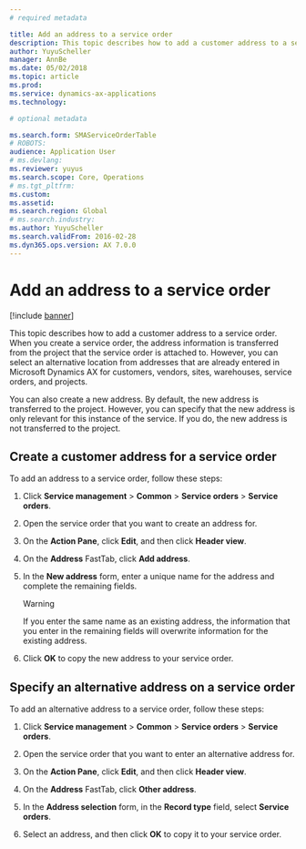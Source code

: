 ```yaml
---
# required metadata

title: Add an address to a service order   
description: This topic describes how to add a customer address to a service order.
author: YuyuScheller
manager: AnnBe
ms.date: 05/02/2018
ms.topic: article
ms.prod: 
ms.service: dynamics-ax-applications
ms.technology: 

# optional metadata

ms.search.form: SMAServiceOrderTable
# ROBOTS: 
audience: Application User
# ms.devlang: 
ms.reviewer: yuyus
ms.search.scope: Core, Operations
# ms.tgt_pltfrm: 
ms.custom: 
ms.assetid: 
ms.search.region: Global
# ms.search.industry: 
ms.author: YuyuScheller
ms.search.validFrom: 2016-02-28
ms.dyn365.ops.version: AX 7.0.0
---
```


# Add an address to a service order    

[!include [banner](../includes/banner.md)]


This topic describes how to add a customer address to a service order. When you create a service order, the address information is transferred from the project that the service order is attached to. However, you can select an alternative location from addresses that are already entered in Microsoft Dynamics AX for customers, vendors, sites, warehouses, service orders, and projects.

You can also create a new address. By default, the new address is transferred to the project. However, you can specify that the new address is only relevant for this instance of the service. If you do, the new address is not transferred to the project.

## Create a customer address for a service order

To add an address to a service order, follow these steps:

1.  Click **Service management** \> **Common** \> **Service orders** \> **Service orders**.

2.  Open the service order that you want to create an address for.

3.  On the **Action Pane**, click **Edit**, and then click **Header view**.

4.  On the **Address** FastTab, click **Add address**.

5.  In the **New address** form, enter a unique name for the address and complete the remaining fields. 
    

    > [!WARNING]
    > <P>If you enter the same name as an existing address, the information that you enter in the remaining fields will overwrite information for the existing address.</P>


6.  Click **OK** to copy the new address to your service order.

## Specify an alternative address on a service order

To add an alternative address to a service order, follow these steps:

1.  Click **Service management** \> **Common** \> **Service orders** \> **Service orders**.

2.  Open the service order that you want to enter an alternative address for.

3.  On the **Action Pane**, click **Edit**, and then click **Header view**.

4.  On the **Address** FastTab, click **Other address**.

5.  In the **Address selection** form, in the **Record type** field, select **Service orders**.

6.  Select an address, and then click **OK** to copy it to your service order.


  


